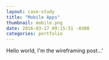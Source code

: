 ```yaml
---
layout: case-study
title: "Mobile Apps"
thumbnail: mobile.png
date: 2016-03-17 09:15:51 -0300
categories: portfolio
---
```

Hello world, I'm the wireframing post...'
